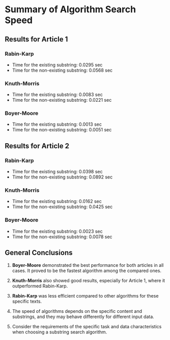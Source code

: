 # Summary of Algorithm Search Speed

## Results for Article 1

### Rabin-Karp
- Time for the existing substring: 0.0295 sec
- Time for the non-existing substring: 0.0568 sec

### Knuth-Morris
- Time for the existing substring: 0.0083 sec
- Time for the non-existing substring: 0.0221 sec

### Boyer-Moore
- Time for the existing substring: 0.0013 sec
- Time for the non-existing substring: 0.0051 sec

## Results for Article 2

### Rabin-Karp
- Time for the existing substring: 0.0398 sec
- Time for the non-existing substring: 0.0892 sec

### Knuth-Morris
- Time for the existing substring: 0.0162 sec
- Time for the non-existing substring: 0.0425 sec

### Boyer-Moore
- Time for the existing substring: 0.0023 sec
- Time for the non-existing substring: 0.0078 sec

## General Conclusions

1. **Boyer-Moore** demonstrated the best performance for both articles in all cases. It proved to be the fastest algorithm among the compared ones.

2. **Knuth-Morris** also showed good results, especially for Article 1, where it outperformed Rabin-Karp.

3. **Rabin-Karp** was less efficient compared to other algorithms for these specific texts.

4. The speed of algorithms depends on the specific content and substrings, and they may behave differently for different input data.

5. Consider the requirements of the specific task and data characteristics when choosing a substring search algorithm.
